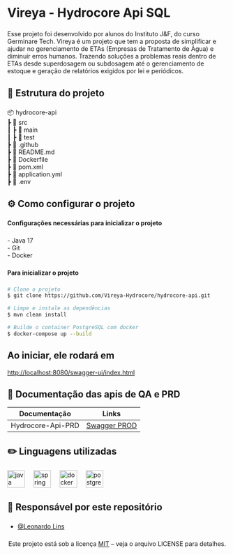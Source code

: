 <h1 align="left">Vireya - Hydrocore Api SQL</h1>

###

<p align="left">Esse projeto foi desenvolvido por alunos do Instituto J&F, do curso Germinare Tech. Vireya é um projeto  que tem a proposta de simplificar e ajudar no gerenciamento de ETAs (Empresas de Tratamento de Água) e diminuir erros humanos. Trazendo soluções a problemas reais dentro de ETAs desde superdosagem ou subdosagem até o gerenciamento de estoque e geração de relatórios exigidos por lei e periódicos.</p>

###

<h2 align="left">📂 Estrutura do projeto</h2>

###

<p align="left">📦 hydrocore-api<br> ┣ 📂 src<br> ┃ ┣ 📂 main<br> ┃ ┣ 📂 test<br> ┣ 📂 .github<br> ┣ 📄 README.md<br> ┣ 📄 Dockerfile<br> ┣ 📄 pom.xml<br> ┣ 📄 application.yml<br> ┣ 📄 .env</p>

###

<h2 align="left">⚙️ Como configurar o projeto</h2>

###

<h4 align="left">Configurações necessárias para inicializar o projeto</h4>

###

<p align="left">- Java 17<br>- Git<br>- Docker</p>

###

<h4 align="left">Para inicializar o projeto</h4>

###

```bash
# Clone o projeto
$ git clone https://github.com/Vireya-Hydrocore/hydrocore-api.git

# Limpe e instale as dependências
$ mvn clean install

# Builde o container PostgreSQL com docker
$ docker-compose up --build

```

## Ao iniciar, ele rodará em
[http://localhost:8080/swagger-ui/index.html](http://localhost:8080/swagger-ui/index.html)


###

<h2 align="left"> 📃 Documentação das apis de QA e PRD</h2>

| Documentação       | Links                                                                             |
| -----------------  | --------------------------------------------------------------------------------- |
| Hydrocore-Api-PRD  | [Swagger PROD](https://hydrocore-api-prod.onrender.com/swagger-ui/index.html#/)   |

###

<h2 align="left">✏️ Linguagens utilizadas</h2>

###

<div align="left">
  <img src="https://cdn.jsdelivr.net/gh/devicons/devicon/icons/java/java-original.svg" height="40" alt="java logo"  />
  <img width="12" />
  <img src="https://cdn.jsdelivr.net/gh/devicons/devicon/icons/spring/spring-original.svg" height="40" alt="spring logo"  />
  <img width="12" />
  <img src="https://cdn.simpleicons.org/docker/2496ED" height="40" alt="docker logo"  />
  <img width="12" />
  <img src="https://cdn.jsdelivr.net/gh/devicons/devicon/icons/postgresql/postgresql-original.svg" height="40" alt="postgresql logo"  />
</div>

### 

<h2 align="left"> 👤 Responsável por este repositório </h2>

###

- [@Leonardo Lins](https://github.com/leonardolinsz)

###

<p align="center">Este projeto está sob a licença <a href="https://opensource.org/licenses/MIT">MIT</a> – veja o arquivo LICENSE para detalhes.</p>
